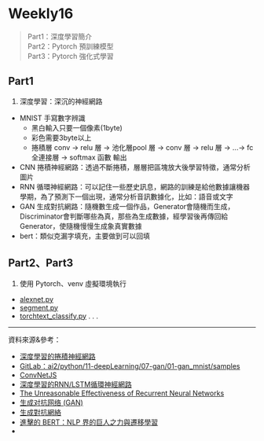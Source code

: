 # Weekly16
> Part1：深度學習簡介 \
> Part2：Pytorch 預訓練模型 \
> Part3：Pytorch 強化式學習
## Part1
1. 深度學習：深沉的神經網路
* MNIST 手寫數字辨識
    - 黑白輸入只要一個像素(1byte)
    - 彩色需要3byte以上
    - 捲積層 conv -> relu 層 -> 池化層pool 層 -> conv 層 -> relu 層 -> ...-> fc 全連接層 -> softmax 函數 輸出
* CNN 捲積神經網路：透過不斷捲積，層層把區塊放大後學習特徵，通常分析圖片
* RNN 循環神經網路：可以記住一些歷史訊息，網路的訓練是給他數據讓機器學期，為了預測下一個出現，通常分析音訊數據化，比如：語音或文字
* GAN 生成對抗網路：隨機數生成一個作品，Generator會隨機而生成，Discriminator會判斷哪些為真，那些為生成數據，經學習後再傳回給Generator，使隨機慢慢生成象真實數據
* bert：類似克漏字填充，主要做到可以回填
## Part2、Part3
1. 使用 Pytorch、venv 虛擬環境執行
* [alexnet.py](https://gitlab.com/ccckmit/ai2/-/blob/master/python/11-deepLearning/01-pretrained/01-torchvision/01-classify/alexnet.py)
* [segment.py](https://gitlab.com/ccckmit/ai2/-/blob/master/python/11-deepLearning/01-pretrained/01-torchvision/02-semantic/segment.py)
* [torchtext_classify.py](https://gitlab.com/ccckmit/ai2/-/blob/master/python/11-deepLearning/01-pretrained/02-torchtext/01-classify1/torchtext_classify.py)
.
.
.

---
資料來源&參考：
- [深度學習的捲積神經網路](https://www.slideshare.net/ccckmit/javascript-nodejs?fbclid=IwAR1jJZm21D1jIRqrGjadpREAE6eV2U5q5GoYKRnSVsqYNGFNcKmggMmLQfU)
- [
GitLab：ai2/python/11-deepLearning/07-gan/01-gan_mnist/samples](https://gitlab.com/ccckmit/ai2/-/tree/master/python/11-deepLearning/07-gan/01-gan_mnist/samples?fbclid=IwAR2AQDaoh370ytXTWweZG4YAR9tyYeAxRLmpU1ZjlsqnXUCtHN_k2N1l7A0)
- [ConvNetJS](https://cs.stanford.edu/people/karpathy/convnetjs/?fbclid=IwAR08EQm7ypKmdg3W9kLcwxx5fPN2Fd7shKH-lb5AF1BFUHD3p6JV_cHZB1Y)
- [深度學習的RNN/LSTM循環神經網路](https://www.slideshare.net/ccckmit/rnn-lstm-77568016?fbclid=IwAR2qNNONYzEMwviPN4g5h8Ntx7xU5bC1O3ufiby7HaBQ31_oSo2Krzm1FpA)
- [The Unreasonable Effectiveness of Recurrent Neural Networks](http://karpathy.github.io/2015/05/21/rnn-effectiveness/?fbclid=IwAR2fJ5_rdPjZscG9iI16lUt6Meo8jVx1UXkyf9LjhPNTbsOlVuZJ2jLvoFo)
- [生成对抗网络 (GAN)](https://morvanzhou.github.io/tutorials/machine-learning/ML-intro/2-6-GAN/?fbclid=IwAR3dKIP_tibcNEWL_Us_BU2ocjBW9s-qmcVWYSN2DPk2w9XvFWQKZmebTa4)
- [生成對抗網絡](https://zh.wikipedia.org/wiki/%E7%94%9F%E6%88%90%E5%AF%B9%E6%8A%97%E7%BD%91%E7%BB%9C?fbclid=IwAR3V_B6_r39Rg5fkjDvYVBYv6NpXfz6MrEnrfmxOJHRRNldmGNK0N0XSgOI)
- [進擊的 BERT：NLP 界的巨人之力與遷移學習](https://leemeng.tw/attack_on_bert_transfer_learning_in_nlp.html?fbclid=IwAR0qOe8Yb4VsHpI63uEXG3ct22LELYqdCUtZ17GIT40lWOIACKt04p39k54)
- []()

